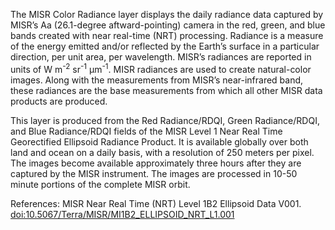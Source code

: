 The MISR Color Radiance layer displays the daily radiance data captured by MISR’s Aa (26.1-degree aftward-pointing) camera in the red, green, and blue bands created with near real-time (NRT) processing. Radiance is a measure of the energy emitted and/or reflected by the Earth’s surface in a particular direction, per unit area, per wavelength. MISR’s radiances are reported in units of W m<sup>-2</sup> sr<sup>-1</sup> µm<sup>-1</sup>. MISR radiances are used to create natural-color images. Along with the measurements from MISR’s near-infrared band, these radiances are the base measurements from which all other MISR data products are produced.

This layer is produced from the Red Radiance/RDQI, Green Radiance/RDQI, and Blue Radiance/RDQI fields of the MISR Level 1 Near Real Time Georectified Ellipsoid Radiance Product. It is available globally over both land and ocean on a daily basis, with a resolution of 250 meters per pixel. The images become available approximately three hours after they are captured by the MISR instrument. The images are processed in 10-50 minute portions of the complete MISR orbit.

References: MISR Near Real Time (NRT) Level 1B2 Ellipsoid Data V001. [doi:10.5067/Terra/MISR/MI1B2\_ELLIPSOID\_NRT\_L1.001](https://doi.org/10.5067/Terra/MISR/MI1B2_ELLIPSOID_NRT_L1.001)
